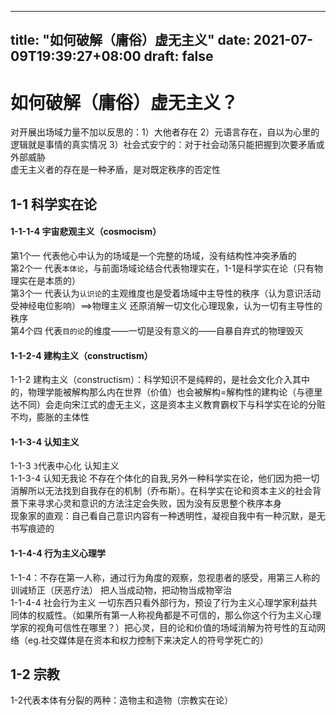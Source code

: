 
---
title: "如何破解（庸俗）虚无主义"
date: 2021-07-09T19:39:27+08:00
draft: false
---

# 如何破解（庸俗）虚无主义？
对开展出场域力量不加以反思的：1）大他者存在 2）元语言存在，自以为心里的逻辑就是事情的真实情况 3）社会式安宁的：对于社会动荡只能把握到次要矛盾或外部威胁<br>
虚无主义者的存在是一种矛盾，是对既定秩序的否定性
## 1-1 科学实在论
#### 1-1-1-4 宇宙悲观主义（cosmocism）
第1个一 代表他心中认为的场域是一个完整的场域，没有结构性冲突矛盾的<br>
第2个一 代表`本体论`，与前面场域论结合代表物理实在，1-1是科学实在论（只有物理实在是本质的）<br>
第3个一 代表认为`认识论`的主观维度也是受着场域中主导性的秩序（认为意识活动受神经电位影响）==>物理主义 还原消解一切文化心理现象，认为一切有主导性的秩序<br>
第4个四 代表`目的论`的维度——一切是没有意义的——自暴自弃式的物理毁灭
#### 1-1-2-4 建构主义（constructism）
1-1-2 建构主义（constructism）：科学知识不是纯粹的，是社会文化介入其中的，物理学能被解构那么内在世界（价值）也会被解构=解构性的建构论（与德里达不同）会走向宋江式的虚无主义，这是资本主义教育霸权下与科学实在论的分赃不均，膨胀的主体性
#### 1-1-3-4 认知主义
1-1-3 `3`代表中心化 认知主义<br>
1-1-3-4 认知无我论 不存在个体化的自我,另外一种科学实在论，他们因为把一切消解所以无法找到自我存在的机制（乔布斯）。在科学实在论和资本主义的社会背景下来寻求心灵和意识的方法注定会失败，因为没有反思整个秩序本身<br>
现象家的直观：自己看自己意识内容有一种透明性，凝视自我中有一种沉默，是无书写痕迹的
#### 1-1-4-4 行为主义心理学
1-1-4：不存在第一人称，通过行为角度的观察，忽视患者的感受，用第三人称的训诫矫正（厌恶疗法） 把人当成动物，把动物当成物宰治<br>
1-1-4-4 社会行为主义 一切东西只看外部行为，预设了行为主义心理学家利益共同体的权威性。（如果所有第一人称视角都是不可信的，那么你这个行为主义心理学家的视角可信性在哪里？）把心灵，目的论和价值的场域消解为符号性的互动网络（eg.社交媒体是在资本和权力控制下来决定人的符号学死亡的）

## 1-2 宗教
1-2代表本体有分裂的两种：造物主和造物（宗教实在论）
